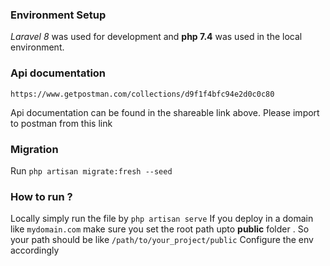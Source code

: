 ### Environment Setup
 *Laravel 8* was used for development and **php 7.4** was used in the local environment.

### Api documentation
```https://www.getpostman.com/collections/d9f1f4bfc94e2d0c0c80```

Api documentation can be found in the shareable link above. Please import to postman from this link

### Migration
Run ```php artisan migrate:fresh --seed```
### How to run ?
Locally simply run the file by  ```php artisan serve```
If you deploy in a domain like ```mydomain.com``` make sure you set the root path upto **public** folder . So your path should be like ```/path/to/your_project/public```
Configure the env accordingly